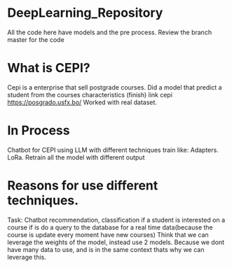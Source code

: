 # DeepLearning_Repository
All the code here have models and the pre process.
Review the branch master for the code

# What is CEPI? 
Cepi is a enterprise that sell postgrade courses.
Did a model that predict a student from the courses characteristics (finish)
link cepi https://posgrado.usfx.bo/ 
Worked with real dataset.
# In Process
Chatbot for CEPI using LLM with different techniques train like:
Adapters.
LoRa.
Retrain all the model with different output


# Reasons for use different techniques.
Task: Chatbot recommendation, classification if a student is interested on a course if is do a query to the database for a real time data(because the course is update every moment have new courses)
Think that we can leverage the weights of the model, instead use 2 models. Because we dont have many data to use, and is in the same context thats why we can leverage this.
